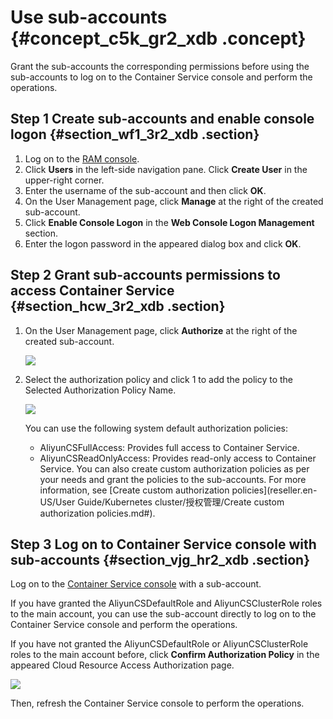 # Use sub-accounts {#concept_c5k_gr2_xdb .concept}

Grant the sub-accounts the corresponding permissions before using the sub-accounts to log on to the Container Service console and perform the operations.

## Step 1 Create sub-accounts and enable console logon {#section_wf1_3r2_xdb .section}

1.  Log on to the [RAM console](https://partners-intl.console.aliyun.com/#/ros).
2.  Click **Users** in the left-side navigation pane. Click **Create User** in the upper-right corner.
3.  Enter the username of the sub-account and then click **OK**.
4.  On the User Management page, click **Manage** at the right of the created sub-account.
5.  Click **Enable Console Logon** in the **Web Console Logon Management** section.
6.  Enter the logon password in the appeared dialog box and click **OK**.

## Step 2 Grant sub-accounts permissions to access Container Service {#section_hcw_3r2_xdb .section}

1.  On the User Management page, click **Authorize** at the right of the created sub-account.

    ![](http://static-aliyun-doc.oss-cn-hangzhou.aliyuncs.com/assets/img/16636/153958258010477_en-US.png)

2.  Select the authorization policy and click 1 to add the policy to the Selected Authorization Policy Name.

    ![](http://static-aliyun-doc.oss-cn-hangzhou.aliyuncs.com/assets/img/16636/153958258010478_en-US.png)

    You can use the following system default authorization policies:

    -   AliyunCSFullAccess: Provides full access to Container Service.
    -   AliyunCSReadOnlyAccess: Provides read-only access to Container Service.
    You can also create custom authorization policies as per your needs and grant the policies to the sub-accounts. For more information, see [Create custom authorization policies](reseller.en-US/User Guide/Kubernetes cluster/授权管理/Create custom authorization policies.md#).


## Step 3 Log on to Container Service console with sub-accounts {#section_vjg_hr2_xdb .section}

Log on to the [Container Service console](https://partners-intl.console.aliyun.com/#/cs) with a sub-account.

If you have granted the AliyunCSDefaultRole and AliyunCSClusterRole roles to the main account, you can use the sub-account directly to log on to the Container Service console and perform the operations.

If you have not granted the AliyunCSDefaultRole or AliyunCSClusterRole roles to the main account before, click **Confirm Authorization Policy** in the appeared Cloud Resource Access Authorization page.

![](http://static-aliyun-doc.oss-cn-hangzhou.aliyuncs.com/assets/img/16636/153958258010479_en-US.png)

Then, refresh the Container Service console to perform the operations.


